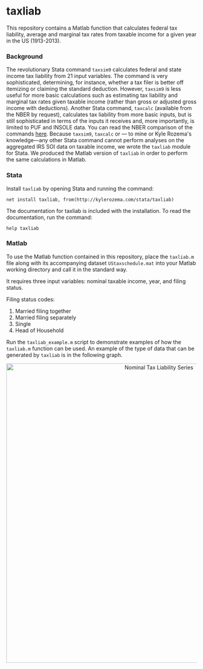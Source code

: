 # taxliab

This repository contains a Matlab function that calculates federal tax liability, average and marginal tax rates from taxable income for a given year in the US (1913-2013).

### Background

The revolutionary Stata command `taxsim9` calculates federal and state income tax liability from 21 input variables. The command is very sophisticated, determining, for instance, whether a tax filer is better off itemizing or claiming the standard deduction. However, `taxsim9` is less useful for more basic calculations such as estimating tax liability and marginal tax rates given taxable income (rather than gross or adjusted gross income with deductions). Another Stata command, `taxcalc` (available from the NBER by request), calculates tax liability from more basic inputs, but is still sophisticated in terms of the inputs it receives and, more importantly, is limited to PUF and INSOLE data. You can read the NBER comparison of the commands [here](http://www.nber.org/taxcalc/). Because `taxsim9`, `taxcalc` or — to mine or Kyle Rozema's knowledge—any other Stata command cannot perform analyses on the aggregated IRS SOI data on taxable income, we wrote the `taxliab` module for Stata. We produced the Matlab version of `taxliab` in order to perform the same calculations in Matlab.

### Stata
Install `taxliab` by opening Stata and running the command:

`net install taxliab, from(http://kylerozema.com/stata/taxliab)`

The documentation for taxliab is included with the installation. To read the documentation, run the command:

`help taxliab`

### Matlab

To use the Matlab function contained in this repository, place the `taxliab.m` file along with its accompanying dataset `UStaxschedule.mat` into your Matlab working directory and call it in the standard way.

It requires three input variables: nominal taxable income, year, and filing status.

Filing status codes:  <ol>
  <li>Married filing together</li>
  <li>Married filing separately</li>
  <li>Single</li>
  <li>Head of Household</li>
</ol>

Run the `taxliab_example.m` script to demonstrate examples of how the `taxliab.m` function can be used. An example of the type of data that can be generated by `taxliab` is in the following graph.

<div>
    <a href="https://plot.ly/~hautahi/30/" target="_blank" title="Nominal Tax Liability Series" style="display: block; text-align: center;"><img src="https://plot.ly/~hautahi/30.png" alt="Nominal Tax Liability Series" style="max-width: 100%;width: 792px;"  width="792" onerror="this.onerror=null;this.src='https://plot.ly/404.png';" /></a>
    <script data-plotly="hautahi:30" src="https://plot.ly/embed.js" async></script>
</div>


